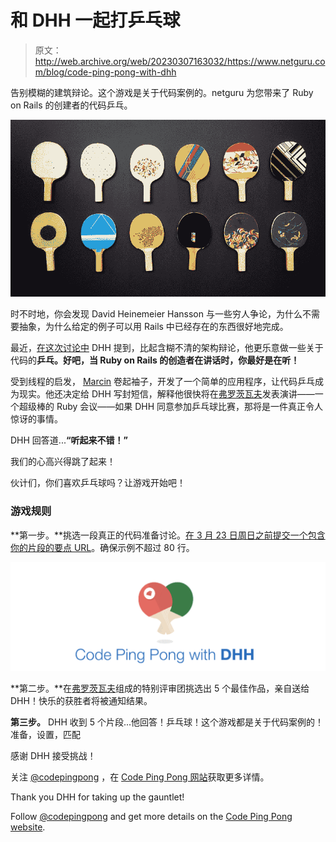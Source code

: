 # 和 DHH 一起打乒乓球

> 原文：<http://web.archive.org/web/20230307163032/https://www.netguru.com/blog/code-ping-pong-with-dhh>

 告别模糊的建筑辩论。这个游戏是关于代码案例的。netguru 为您带来了 Ruby on Rails 的创建者的代码乒乓。

![](img/f800d0ef974a64348e18861901a8bc35.png)

时不时地，你会发现 David Heinemeier Hansson 与一些穷人争论，为什么不需要抽象，为什么给定的例子可以用 Rails 中已经存在的东西很好地完成。

最近，[在这次讨论中](http://web.archive.org/web/20221024094711/https://news.ycombinator.com/item?id=7335211) DHH 提到，比起含糊不清的架构辩论，他更乐意做一些关于代码的**乒乓。好吧，当 Ruby on Rails 的创造者在讲话时，你最好是在听！**

受到线程的启发， [Marcin](http://web.archive.org/web/20221024094711/https://twitter.com/madsheepPL) 卷起袖子，开发了一个简单的应用程序，让代码乒乓成为现实。他还决定给 DHH 写封短信，解释他很快将在[弗罗茨瓦夫](http://web.archive.org/web/20221024094711/http://wrocloverb.com/)发表演讲——一个超级棒的 Ruby 会议——如果 DHH 同意参加乒乓球比赛，那将是一件真正令人惊讶的事情。

DHH 回答道...**“听起来不错！”**

我们的心高兴得跳了起来！

伙计们，你们喜欢乒乓球吗？让游戏开始吧！

### 游戏规则

**第一步。**挑选一段真正的代码准备讨论。[在 3 月 23 日周日之前提交一个包含你的片段的要点 URL](http://web.archive.org/web/20221024094711/http://www.dhh-ping-pong.com/)。确保示例不超过 80 行。

![](img/87484644b9a6f2a94b172627764fc76d.png)

**第二步。**在[弗罗茨瓦夫](http://web.archive.org/web/20221024094711/http://wrocloverb.com/)组成的特别评审团挑选出 5 个最佳作品，亲自送给 DHH！快乐的获胜者将被通知结果。

**第三步。** DHH 收到 5 个片段...他回答！乒乓球！这个游戏都是关于代码案例的！准备，设置，匹配

感谢 DHH 接受挑战！

关注 [@codepingpong](http://web.archive.org/web/20221024094711/https://twitter.com/codepingpong/) ，在 [Code Ping Pong 网站](http://web.archive.org/web/20221024094711/http://www.dhh-ping-pong.com/)获取更多详情。

Thank you DHH for taking up the gauntlet!

Follow [@codepingpong](http://web.archive.org/web/20221024094711/https://twitter.com/codepingpong/) and get more details on the [Code Ping Pong website](http://web.archive.org/web/20221024094711/http://www.dhh-ping-pong.com/).